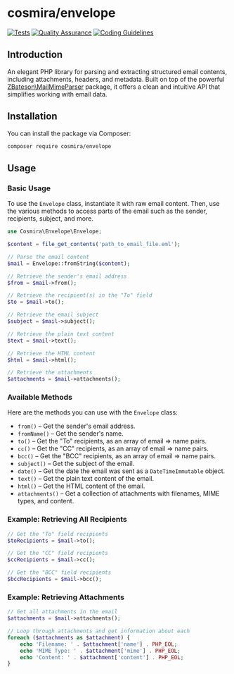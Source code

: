 # cosmira/envelope

[![Tests](https://github.com/cosmira/envelope/actions/workflows/phpunit.yml/badge.svg)](https://github.com/cosmira/envelope/actions/workflows/phpunit.yml)
[![Quality Assurance](https://github.com/cosmira/envelope/actions/workflows/quality.yml/badge.svg)](https://github.com/cosmira/envelope/actions/workflows/quality.yml)
[![Coding Guidelines](https://github.com/cosmira/envelope/actions/workflows/code-style.yml/badge.svg)](https://github.com/cosmira/envelope/actions/workflows/code-style.yml)

## Introduction

An elegant PHP library for parsing and extracting structured email contents, including attachments, headers, and metadata. Built on top of the powerful [ZBateson\MailMimeParser](https://github.com/ZBateson/MailMimeParser) package, it offers a clean and intuitive API that simplifies working with email data.

## Installation

You can install the package via Composer:

```bash
composer require cosmira/envelope
```

## Usage

### Basic Usage

To use the `Envelope` class, instantiate it with raw email content. Then, use the various methods to access parts of the email such as the sender, recipients, subject, and more.

```php
use Cosmira\Envelope\Envelope;

$content = file_get_contents('path_to_email_file.eml');

// Parse the email content
$mail = Envelope::fromString($content);

// Retrieve the sender's email address
$from = $mail->from();

// Retrieve the recipient(s) in the "To" field
$to = $mail->to();

// Retrieve the email subject
$subject = $mail->subject();

// Retrieve the plain text content
$text = $mail->text();

// Retrieve the HTML content
$html = $mail->html();

// Retrieve the attachments
$attachments = $mail->attachments();
```

### Available Methods

Here are the methods you can use with the `Envelope` class:

- `from()` – Get the sender's email address.
- `fromName()` – Get the sender's name.
- `to()` – Get the "To" recipients, as an array of email => name pairs.
- `cc()` – Get the "CC" recipients, as an array of email => name pairs.
- `bcc()` – Get the "BCC" recipients, as an array of email => name pairs.
- `subject()` – Get the subject of the email.
- `date()` – Get the date the email was sent as a `DateTimeImmutable` object.
- `text()` – Get the plain text content of the email.
- `html()` – Get the HTML content of the email.
- `attachments()` – Get a collection of attachments with filenames, MIME types, and content.

### Example: Retrieving All Recipients

```php
// Get the "To" field recipients
$toRecipients = $mail->to();

// Get the "CC" field recipients
$ccRecipients = $mail->cc();

// Get the "BCC" field recipients
$bccRecipients = $mail->bcc();
```

### Example: Retrieving Attachments

```php
// Get all attachments in the email
$attachments = $mail->attachments();

// Loop through attachments and get information about each
foreach ($attachments as $attachment) {
    echo 'Filename: ' . $attachment['name'] . PHP_EOL;
    echo 'MIME Type: ' . $attachment['mime'] . PHP_EOL;
    echo 'Content: ' . $attachment['content'] . PHP_EOL;
}
```
